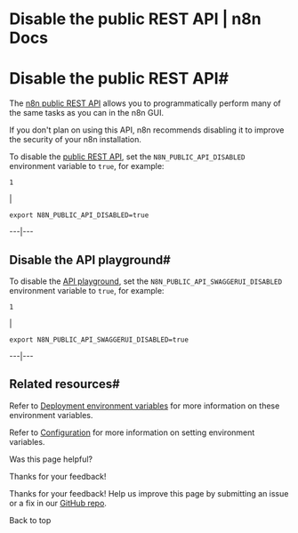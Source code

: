 # Disable the public REST API | n8n Docs

[ ](https://github.com/n8n-io/n8n-docs/edit/main/docs/hosting/securing/disable-public-api.md "Edit this page")

# Disable the public REST API#

The [n8n public REST API](../../../api/) allows you to programmatically perform many of the same tasks as you can in the n8n GUI.

If you don't plan on using this API, n8n recommends disabling it to improve the security of your n8n installation.

To disable the [public REST API](../../../api/), set the `N8N_PUBLIC_API_DISABLED` environment variable to `true`, for example:
    
    
    1

| 
    
    
    export N8N_PUBLIC_API_DISABLED=true
      
  
---|---  
  
## Disable the API playground#

To disable the [API playground](../../../api/using-api-playground/), set the `N8N_PUBLIC_API_SWAGGERUI_DISABLED` environment variable to `true`, for example:
    
    
    1

| 
    
    
    export N8N_PUBLIC_API_SWAGGERUI_DISABLED=true
      
  
---|---  
  
## Related resources#

Refer to [Deployment environment variables](../../configuration/environment-variables/deployment/) for more information on these environment variables.

Refer to [Configuration](../../configuration/configuration-methods/) for more information on setting environment variables.

Was this page helpful? 

Thanks for your feedback! 

Thanks for your feedback! Help us improve this page by submitting an issue or a fix in our [GitHub repo](https://github.com/n8n-io/n8n-docs). 

Back to top